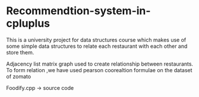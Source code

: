 # Recommendtion-system-in-cpluplus
This is a university project for data structures course which makes use of some simple data structures to relate each restaurant with each other and store them.

Adjacency list matrix graph used to create relationship between restaurants.
To form relation ,we have used pearson coorealtion formulae on the dataset of zomato

Foodify.cpp -> source code

